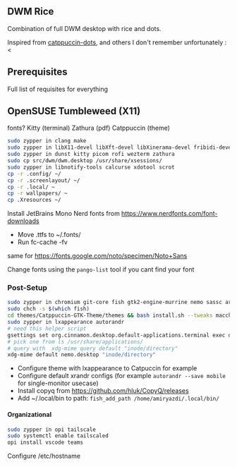 ## DWM Rice

Combination of full DWM desktop with rice and dots.

Inspired from [catppuccin-dots](https://github.com/clarks03/catppuccin-dots), and others I don't remember unfortunately :<

## Prerequisites

Full list of requisites for everything

## OpenSUSE Tumbleweed (X11)

fonts?
Kitty (terminal)
Zathura (pdf)
Catppuccin (theme)

```bash
sudo zypper in clang make
sudo zypper in libX11-devel libXft-devel libXinerama-devel fribidi-devel libXrandr-devel imlib2-devel
sudo zypper in dunst kitty picom rofi wezterm zathura
sudo cp src/dwm/dwm.desktop /usr/share/xsessions/
sudo zypper in libnotify-tools calcurse xdotool scrot
cp -r .config/ ~/
cp -r .screenlayout/ ~/
cp -r .local/ ~
cp -r wallpapers/ ~
cp .Xresources ~/
```

Install JetBrains Mono Nerd fonts from https://www.nerdfonts.com/font-downloads
- Move .ttfs to ~/.fonts/
- Run fc-cache -fv

same for https://fonts.google.com/noto/specimen/Noto+Sans

Change fonts using the `pango-list` tool if you cant find your font

### Post-Setup

```bash
sudo zypper in chromium git-core fish gtk2-engine-murrine nemo sassc arandr brightnessctl
sudo chch -s $(which fish)
cd themes/Catppuccin-GTK-Theme/themes && bash install.sh --tweaks macchiato -c dark -t yellow
sudo zypper in lxappearance autorandr
# need this helper script
gsettings set org.cinnamon.desktop.default-applications.terminal exec open-wezterm-here.sh
# pick one from ls /usr/share/applications/
# query with  xdg-mime query default "inode/directory"
xdg-mime default nemo.desktop "inode/directory"
```

- Configure theme with lxappearance to Catpuccin for example
- Configure default xrandr configs (for example `autorandr --save mobile` for single-monitor usecase)
- Install copyq from https://github.com/hluk/CopyQ/releases
- Add ~/.local/bin to path: `fish_add_path /home/amiryazdi/.local/bin/`

#### Organizational
```bash
sudo zypper in opi tailscale
sudo systemctl enable tailscaled
opi install vscode teams
```

Configure /etc/hostname